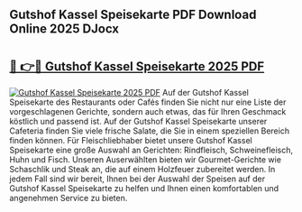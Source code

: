 ## Gutshof Kassel Speisekarte PDF Download Online 2025 DJocx

# <h2><a href="http://gc8zql.nevu.top/?p=Gutshof+Kassel+Speisekarte">🔗 👉🔴 Gutshof Kassel Speisekarte 2025 PDF</a></h2>

[![Gutshof Kassel Speisekarte 2025 PDF](https://i.imgur.com/dBaPXMq.png)](http://gc8zql.nevu.top/?p=Gutshof+Kassel+Speisekarte)
Auf der Gutshof Kassel Speisekarte des Restaurants oder Cafés finden Sie nicht nur eine Liste der vorgeschlagenen Gerichte, sondern auch etwas, das für Ihren Geschmack köstlich und passend ist. Auf der Gutshof Kassel Speisekarte unserer Cafeteria finden Sie viele frische Salate, die Sie in einem speziellen Bereich finden können. Für Fleischliebhaber bietet unsere Gutshof Kassel Speisekarte eine große Auswahl an Gerichten: Rindfleisch, Schweinefleisch, Huhn und Fisch. Unseren Auserwählten bieten wir Gourmet-Gerichte wie Schaschlik und Steak an, die auf einem Holzfeuer zubereitet werden. In jedem Fall sind wir bereit, Ihnen bei der Auswahl der Speisen auf der Gutshof Kassel Speisekarte zu helfen und Ihnen einen komfortablen und angenehmen Service zu bieten.
